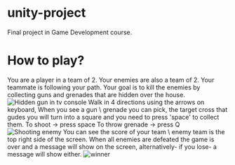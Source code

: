 # unity-project
Final project in Game Development course.

# How to play?
You are a player in a team of 2. Your enemies are also a team of 2.
Your teammate is following your path.
Your goal is to kill the enemies by collecting guns and grenades that are hidden over the house.
![Hidden gun in tv console](/../../../../katiaStepovoy/portfolio/blob/main/client/src/pages/images/game4.png)
Walk in 4 directions using the arrows on keyboard,
When you see a gun \ grenade you can pick, the target cross that gudes you will turn into a square and you need to press 'space' to collect them.
To shoot -> press space
To throw grenade -> press Q
![Shooting enemy](/../../../../katiaStepovoy/portfolio/blob/main/client/src/pages/images/game8.png)
You can see the score of your team \ enemy team is the top right side of the screen.
When all enemies are defeated the game is over and a message will show on the screen, alternatively- if you lose- a message will show either.
![winner](/../../../../katiaStepovoy/portfolio/blob/main/client/src/pages/images/game9.png)
